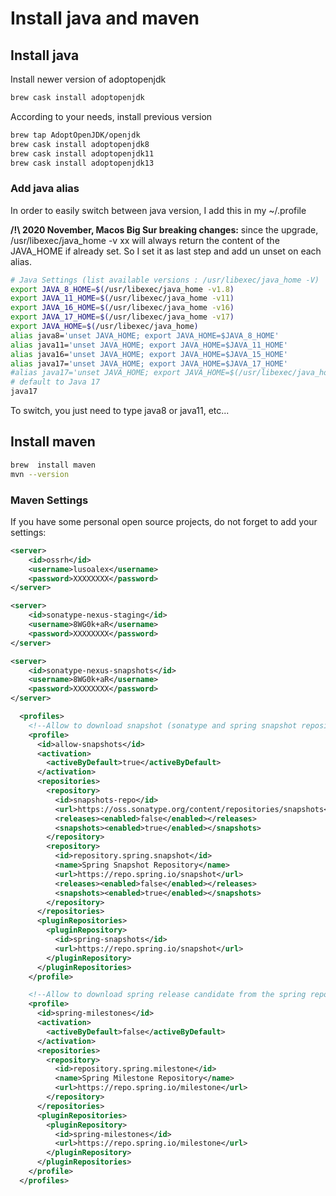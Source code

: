# Install java and maven

## Install java

Install newer version of adoptopenjdk

```bash
brew cask install adoptopenjdk
```

According to your needs, install previous version
```bash
brew tap AdoptOpenJDK/openjdk
brew cask install adoptopenjdk8
brew cask install adoptopenjdk11
brew cask install adoptopenjdk13
```

### Add java alias

In order to easily switch between java version, I add this in my ~/.profile

**/!\ 2020 November, Macos Big Sur breaking changes:** since the upgrade, /usr/libexec/java_home -v xx will always return the content of the JAVA_HOME if already set. So I set it as last step and add un unset on each alias.

```bash
# Java Settings (list available versions : /usr/libexec/java_home -V)
export JAVA_8_HOME=$(/usr/libexec/java_home -v1.8)
export JAVA_11_HOME=$(/usr/libexec/java_home -v11)
export JAVA_16_HOME=$(/usr/libexec/java_home -v16)
export JAVA_17_HOME=$(/usr/libexec/java_home -v17)
export JAVA_HOME=$(/usr/libexec/java_home)
alias java8='unset JAVA_HOME; export JAVA_HOME=$JAVA_8_HOME'
alias java11='unset JAVA_HOME; export JAVA_HOME=$JAVA_11_HOME'
alias java16='unset JAVA_HOME; export JAVA_HOME=$JAVA_15_HOME'
alias java17='unset JAVA_HOME; export JAVA_HOME=$JAVA_17_HOME'
#alias java17='unset JAVA_HOME; export JAVA_HOME=$(/usr/libexec/java_home)'
# default to Java 17
java17
```
To switch, you just need to type java8 or java11, etc...

## Install maven

```bash
brew  install maven
mvn --version
```

### Maven Settings

If you have some personal open source projects, do not forget to add your settings:

```XML
<server>
    <id>ossrh</id>
    <username>lusoalex</username>
    <password>XXXXXXXX</password>
</server>

<server>
    <id>sonatype-nexus-staging</id>
    <username>8WG0k+aR</username>
    <password>XXXXXXXX</password>
</server>

<server>
    <id>sonatype-nexus-snapshots</id>
    <username>8WG0k+aR</username>
    <password>XXXXXXXX</password>
</server>
```

```XML
  <profiles>
    <!--Allow to download snapshot (sonatype and spring snapshot repository)-->
    <profile>
      <id>allow-snapshots</id>
      <activation>
        <activeByDefault>true</activeByDefault>
      </activation>
      <repositories>
        <repository>
          <id>snapshots-repo</id>
          <url>https://oss.sonatype.org/content/repositories/snapshots</url>
          <releases><enabled>false</enabled></releases>
          <snapshots><enabled>true</enabled></snapshots>
        </repository>
        <repository>
          <id>repository.spring.snapshot</id>
          <name>Spring Snapshot Repository</name>
          <url>https://repo.spring.io/snapshot</url>
          <releases><enabled>false</enabled></releases>
          <snapshots><enabled>true</enabled></snapshots>
        </repository>
      </repositories>
      <pluginRepositories>
        <pluginRepository>
          <id>spring-snapshots</id>
          <url>https://repo.spring.io/snapshot</url>
        </pluginRepository>
      </pluginRepositories>
    </profile>

    <!--Allow to download spring release candidate from the spring repository-->
    <profile>
      <id>spring-milestones</id>
      <activation>
        <activeByDefault>false</activeByDefault>
      </activation>
      <repositories>
        <repository>
          <id>repository.spring.milestone</id>
          <name>Spring Milestone Repository</name>
          <url>https://repo.spring.io/milestone</url>
        </repository>
      </repositories>
      <pluginRepositories>
        <pluginRepository>
          <id>spring-milestones</id>
          <url>https://repo.spring.io/milestone</url>
        </pluginRepository>
      </pluginRepositories>
    </profile>
  </profiles>
```
